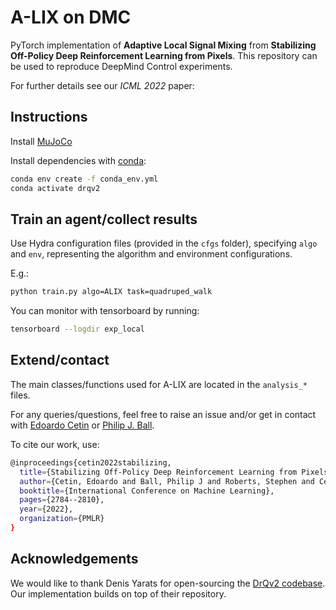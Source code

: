 

# A-LIX on DMC

PyTorch implementation of **Adaptive Local Signal Mixing** from **Stabilizing Off-Policy Deep Reinforcement Learning from Pixels**. This repository can be used to reproduce DeepMind Control experiments. 

For further details see our *ICML 2022* paper:


## Instructions

Install [MuJoCo](http://www.mujoco.org/)

Install dependencies with [conda](https://www.anaconda.com/):
```sh
conda env create -f conda_env.yml
conda activate drqv2
```

## Train an agent/collect results

Use Hydra configuration files (provided in the `cfgs` folder), specifying `algo` and `env`, 
representing the algorithm and environment configurations.

E.g.:
```sh
python train.py algo=ALIX task=quadruped_walk
```

You can monitor with tensorboard by running:
```sh
tensorboard --logdir exp_local
```

## Extend/contact

The main classes/functions used for A-LIX are located in the `analysis_*` files.

For any queries/questions, feel free to raise an issue and/or get in contact with [Edoardo Cetin](edoardo.cetin@kcl.ac.uk) or [Philip J. Ball](ball@robots.ox.ac.uk).

To cite our work, use:

```sh
@inproceedings{cetin2022stabilizing,
  title={Stabilizing Off-Policy Deep Reinforcement Learning from Pixels},
  author={Cetin, Edoardo and Ball, Philip J and Roberts, Stephen and Celiktutan, Oya},
  booktitle={International Conference on Machine Learning},
  pages={2784--2810},
  year={2022},
  organization={PMLR}
}
```

## Acknowledgements

We would like to thank Denis Yarats for open-sourcing the [DrQv2 codebase](https://github.com/facebookresearch/drqv2). Our implementation builds on top of their repository.
